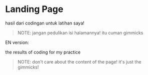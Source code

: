 # Landing Page

hasil dari codingan untuk latihan saya!

> NOTE: jangan pedulikan isi halamannya! itu cuman gimmicks

EN version:

the results of coding for my practice

> NOTE: don't care about the content of the page! it's just the gimmicks!
